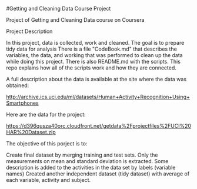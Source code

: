 
#Getting and Cleaning Data Course Project

Project of Getting and Cleaning Data course on Coursera

Project Description

In this project, data is collected, work and cleaned. The goal is to prepare tidy data for analysis
There is a file "CodeBook.md" that describes the variables, the data, and working that was performed to clean up the data while doing this project. There is also README.md with the scripts. This repo explains how all of the scripts work and how they are connected.

A full description about the data is available at the site where the data was obtained:

http://archive.ics.uci.edu/ml/datasets/Human+Activity+Recognition+Using+Smartphones

Here are the data for the project:

https://d396qusza40orc.cloudfront.net/getdata%2Fprojectfiles%2FUCI%20HAR%20Dataset.zip

The objective of this porject is to:

Create final dataset by merging training and test sets.
Only the measurements on mean and standard deviation is extracted.
Some description is added to the activities in the data set by labels (variable names)
Created another independent dataset (tidy dataset) with average of each variable, activity and subject.


